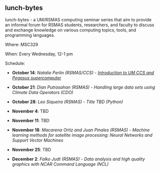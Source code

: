 ## lunch-bytes
lunch-bytes - a UM/RSMAS computing seminar series that aim to provide an informal
forum for RSMAS students, researchers, and faculty to discuss and exchange knowledge
on various computing topics, tools, and programming languages.

Where: MSC329

When: Every Wednesday, 12-1 pm

Schedule:

* **October 14**: *Natalie Perlin (RSMAS/CCS) - [Introduction to UM CCS and Pegasus supercomputer](https://github.com/milancurcic/lunch-bytes/tree/master/LB01)*

* **October 21**: *Dian Putrasahan (RSMAS) - Handling large data sets using Climate Data Operators (CDO)*

* **October 28**: *Leo Siqueira (RSMAS) - Title TBD (Python)*

* **November 4**: TBD

* **November 11**: TBD

* **November 18**: *Macarena Ortiz and Juan Pinales (RSMAS) - 
Machine learning methods for satellite image processing: 
Neural Networks and Support Vector Machines*

* **November 25**: TBD

* **December 2**: *Falko Judt (RSMAS) - Data analysis and high quality graphics with NCAR Command Language (NCL)*
